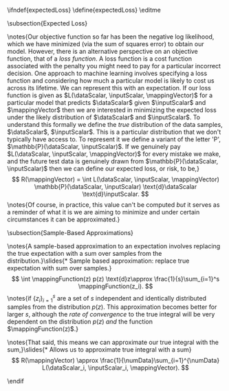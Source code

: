 \ifndef{expectedLoss}
\define{expectedLoss}
\editme

\subsection{Expected Loss}

\notes{Our objective function so far has been the negative log likelihood, which we have minimized (via the sum of squares error) to obtain our model. However, there is an alternative perspective on an objective function, that of a *loss function*. A loss function is a cost function associated with the penalty you might need to pay for a particular incorrect decision. One approach to machine learning involves specifying a loss function and considering how much a particular model is likely to cost us across its lifetime. We can represent this with an expectation. If our loss function is given as $L(\dataScalar, \inputScalar, \mappingVector)$ for a particular model that predicts $\dataScalar$ given $\inputScalar$ and $\mappingVector$ then we are interested in minimizing the expected loss under the likely distribution of $\dataScalar$ and $\inputScalar$. To understand this formally we define the *true* distribution of the data samples, $\dataScalar$, $\inputScalar$. This is a particular distribution that we don't typically have access to. To represent it we define a variant of the letter 'P', $\mathbb{P}(\dataScalar, \inputScalar)$. If we genuinely pay $L(\dataScalar, \inputScalar, \mappingVector)$ for every mistake we make, and the future test data is genuinely drawn from $\mathbb{P}(\dataScalar, \inputScalar)$ then we can define our expected loss, or risk, to be,}
$$
R(\mappingVector) = \int L(\dataScalar, \inputScalar, \mappingVector) \mathbb{P}(\dataScalar, \inputScalar) \text{d}\dataScalar
\text{d}\inputScalar.
$$
\notes{Of course, in practice, this value can't be computed *but* it serves as a reminder of what it is we are aiming to minimize and under certain circumstances it can be approximated.}

\subsection{Sample-Based Approximations}

\notes{A sample-based approximation to an expectation involves replacing the true expectation with a sum over samples from the distribution.}\slides{* Sample based approximation: replace true expectation with sum over samples.}
$$
\int \mappingFunction(z) p(z) \text{d}z\approx \frac{1}{s}\sum_{i=1}^s \mappingFunction(z_i).
$$
\notes{if $\{z_i\}_{i=1}^s$ are a set of $s$ independent and identically distributed samples from the distribution $p(z)$. This approximation becomes better for larger $s$, although the *rate of convergence* to the true integral will be very dependent on the distribution $p(z)$ *and* the function $\mappingFunction(z)$.}

\notes{That said, this means we can approximate our true integral with the sum,}\slides{* Allows us to approximate true integral with a sum}
$$
R(\mappingVector) \approx \frac{1}{\numData}\sum_{i=1}^{\numData} L(\dataScalar_i, \inputScalar_i, \mappingVector).
$$

\endif

